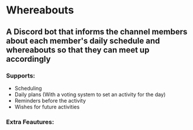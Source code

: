 # Whereabouts
## A Discord bot that informs the channel members about each member's daily schedule and whereabouts so that they can meet up accordingly
### Supports:
- Scheduling 
- Daily plans (With a voting system to set an activity for the day)
- Reminders before the activity
- Wishes for future activities
### Extra Feautures:
